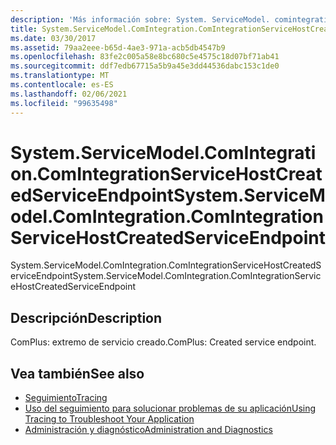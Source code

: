 ```yaml
---
description: 'Más información sobre: System. ServiceModel. comintegration. ComIntegrationServiceHostCreatedServiceEndpoint'
title: System.ServiceModel.ComIntegration.ComIntegrationServiceHostCreatedServiceEndpoint
ms.date: 03/30/2017
ms.assetid: 79aa2eee-b65d-4ae3-971a-acb5db4547b9
ms.openlocfilehash: 83fe2c005a58e8bc680c5e4575c18d07bf71ab41
ms.sourcegitcommit: ddf7edb67715a5b9a45e3dd44536dabc153c1de0
ms.translationtype: MT
ms.contentlocale: es-ES
ms.lasthandoff: 02/06/2021
ms.locfileid: "99635498"
---
```

# <a name="systemservicemodelcomintegrationcomintegrationservicehostcreatedserviceendpoint"></a><span data-ttu-id="c332d-103">System.ServiceModel.ComIntegration.ComIntegrationServiceHostCreatedServiceEndpoint</span><span class="sxs-lookup"><span data-stu-id="c332d-103">System.ServiceModel.ComIntegration.ComIntegrationServiceHostCreatedServiceEndpoint</span></span>

<span data-ttu-id="c332d-104">System.ServiceModel.ComIntegration.ComIntegrationServiceHostCreatedServiceEndpoint</span><span class="sxs-lookup"><span data-stu-id="c332d-104">System.ServiceModel.ComIntegration.ComIntegrationServiceHostCreatedServiceEndpoint</span></span>  
  
## <a name="description"></a><span data-ttu-id="c332d-105">Descripción</span><span class="sxs-lookup"><span data-stu-id="c332d-105">Description</span></span>  

 <span data-ttu-id="c332d-106">ComPlus: extremo de servicio creado.</span><span class="sxs-lookup"><span data-stu-id="c332d-106">ComPlus: Created service endpoint.</span></span>  
  
## <a name="see-also"></a><span data-ttu-id="c332d-107">Vea también</span><span class="sxs-lookup"><span data-stu-id="c332d-107">See also</span></span>

- [<span data-ttu-id="c332d-108">Seguimiento</span><span class="sxs-lookup"><span data-stu-id="c332d-108">Tracing</span></span>](index.md)
- [<span data-ttu-id="c332d-109">Uso del seguimiento para solucionar problemas de su aplicación</span><span class="sxs-lookup"><span data-stu-id="c332d-109">Using Tracing to Troubleshoot Your Application</span></span>](using-tracing-to-troubleshoot-your-application.md)
- [<span data-ttu-id="c332d-110">Administración y diagnóstico</span><span class="sxs-lookup"><span data-stu-id="c332d-110">Administration and Diagnostics</span></span>](../index.md)
